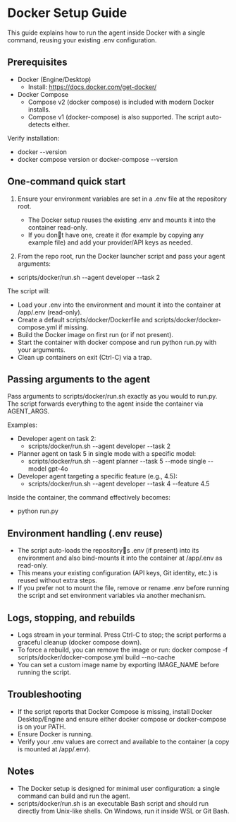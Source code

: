 # Docker Setup Guide

This guide explains how to run the agent inside Docker with a single command, reusing your existing .env configuration.

## Prerequisites
- Docker (Engine/Desktop)
  - Install: https://docs.docker.com/get-docker/
- Docker Compose
  - Compose v2 (docker compose) is included with modern Docker installs.
  - Compose v1 (docker-compose) is also supported. The script auto-detects either.

Verify installation:
- docker --version
- docker compose version or docker-compose --version

## One-command quick start
1) Ensure your environment variables are set in a .env file at the repository root.
   - The Docker setup reuses the existing .env and mounts it into the container read-only.
   - If you dont have one, create it (for example by copying any example file) and add your provider/API keys as needed.

2) From the repo root, run the Docker launcher script and pass your agent arguments:
- scripts/docker/run.sh --agent developer --task 2

The script will:
- Load your .env into the environment and mount it into the container at /app/.env (read-only).
- Create a default scripts/docker/Dockerfile and scripts/docker/docker-compose.yml if missing.
- Build the Docker image on first run (or if not present).
- Start the container with docker compose and run python run.py with your arguments.
- Clean up containers on exit (Ctrl-C) via a trap.

## Passing arguments to the agent
Pass arguments to scripts/docker/run.sh exactly as you would to run.py. The script forwards everything to the agent inside the container via AGENT_ARGS.

Examples:
- Developer agent on task 2:
  - scripts/docker/run.sh --agent developer --task 2
- Planner agent on task 5 in single mode with a specific model:
  - scripts/docker/run.sh --agent planner --task 5 --mode single --model gpt-4o
- Developer agent targeting a specific feature (e.g., 4.5):
  - scripts/docker/run.sh --agent developer --task 4 --feature 4.5

Inside the container, the command effectively becomes:
- python run.py <your-arguments>

## Environment handling (.env reuse)
- The script auto-loads the repositorys .env (if present) into its environment and also bind-mounts it into the container at /app/.env as read-only.
- This means your existing configuration (API keys, Git identity, etc.) is reused without extra steps.
- If you prefer not to mount the file, remove or rename .env before running the script and set environment variables via another mechanism.

## Logs, stopping, and rebuilds
- Logs stream in your terminal. Press Ctrl-C to stop; the script performs a graceful cleanup (docker compose down).
- To force a rebuild, you can remove the image or run: docker compose -f scripts/docker/docker-compose.yml build --no-cache
- You can set a custom image name by exporting IMAGE_NAME before running the script.

## Troubleshooting
- If the script reports that Docker Compose is missing, install Docker Desktop/Engine and ensure either docker compose or docker-compose is on your PATH.
- Ensure Docker is running.
- Verify your .env values are correct and available to the container (a copy is mounted at /app/.env).

## Notes
- The Docker setup is designed for minimal user configuration: a single command can build and run the agent.
- scripts/docker/run.sh is an executable Bash script and should run directly from Unix-like shells. On Windows, run it inside WSL or Git Bash.
